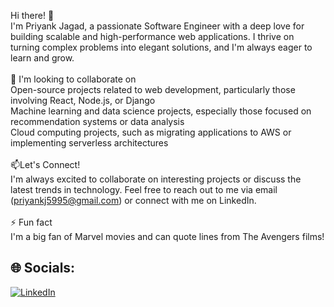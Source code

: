 
Hi there! 👋<br>I'm Priyank Jagad, a passionate Software Engineer with a deep love for building scalable and high-performance web applications. I thrive on turning complex problems into elegant solutions, and I'm always eager to learn and grow.<br><br>👯 I'm looking to collaborate on<br>Open-source projects related to web development, particularly those involving React, Node.js, or Django<br>Machine learning and data science projects, especially those focused on recommendation systems or data analysis<br>Cloud computing projects, such as migrating applications to AWS or implementing serverless architectures 
<br><br>📫Let's Connect!<br>I'm always excited to collaborate on interesting projects or discuss the latest trends in technology. Feel free to reach out to me via email (priyankj5995@gmail.com) or connect with me on LinkedIn.<br><br>⚡ Fun fact <br>I'm a big fan of Marvel movies and can quote lines from The Avengers films!


## 🌐 Socials:
[![LinkedIn](https://img.shields.io/badge/LinkedIn-%230077B5.svg?logo=linkedin&logoColor=white)](https://linkedin.com/in/priyank-jagad) 


